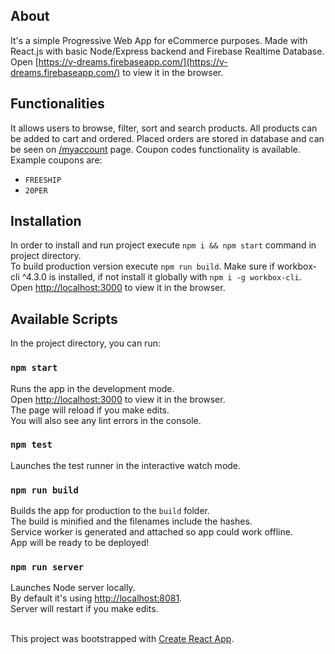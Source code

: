 ## About

It's a simple Progressive Web App for eCommerce purposes. Made with React.js with basic Node/Express backend and Firebase Realtime Database.<br>
Open [https://v-dreams.firebaseapp.com/](https://v-dreams.firebaseapp.com/) to view it in the browser.

## Functionalities

It allows users to browse, filter, sort and search products. All products can be added to cart and ordered. Placed orders are stored in database and can be seen on [/myaccount](https://v-dreams.firebaseapp.com/myaccount) page. Coupon codes functionality is available. Example coupons are:

* `FREESHIP`
* `20PER`

## Installation

In order to install and run project execute `npm i && npm start` command in project directory.<br>
To build production version execute `npm run build`. Make sure if workbox-cli ^4.3.0 is installed, if not install it globally with `npm i -g workbox-cli`.<br>
Open [http://localhost:3000](http://localhost:3000) to view it in the browser.

## Available Scripts

In the project directory, you can run:

### `npm start`

Runs the app in the development mode.<br>
Open [http://localhost:3000](http://localhost:3000) to view it in the browser.<br>
The page will reload if you make edits.<br>
You will also see any lint errors in the console.

### `npm test`

Launches the test runner in the interactive watch mode.

### `npm run build`

Builds the app for production to the `build` folder.<br>
The build is minified and the filenames include the hashes.<br>
Service worker is generated and attached so app could work offline.<br>
App will be ready to be deployed!

### `npm run server`

Launches Node server locally.<br>
By default it's using [http://localhost:8081](http://localhost:8081).<br>
Server will restart if you make edits.<br><br>

This project was bootstrapped with [Create React App](https://github.com/facebook/create-react-app).